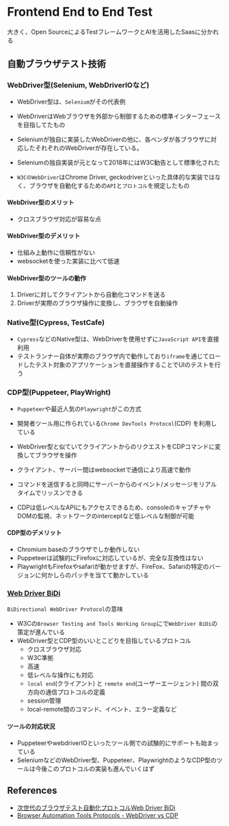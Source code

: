 # Frontend End to End Test

大きく、Open SourceによるTestフレームワークとAIを活用したSaasに分かれる

## 自動ブラウザテスト技術

### WebDriver型(Selenium, WebDriverIOなど)

- WebDriver型は、`Selenium`がその代表例
- WebDriverはWebブラウザを外部から制御するための標準インターフェースを目指してたもの
- Seleniumが独自に実装したWebDriverの他に、各ベンダが各ブラウザに対応したそれぞれのWebDriverが存在している。

- Seleniumの独自実装が元となって2018年にはW3C勧告として標準化された
- `W3CのWebDriver`はChrome Driver, geckodriverといった具体的な実装ではなく、ブラウザを自動化するための`API`と`プロトコル`を規定したもの

#### WebDriver型のメリット

- クロスブラウザ対応が容易な点

#### WebDriver型のデメリット

- 仕組み上動作に信頼性がない
- websocketを使った実装に比べて低速

#### WebDriver型のツールの動作

1. Driverに対してクライアントから自動化コマンドを送る
2. Driverが実際のブラウザ操作に変換し、ブラウザを自動操作

### Native型(Cypress, TestCafe)

- `Cypress`などのNative型は、WebDriverを使用せずに`JavaScript API`を直接利用
- テストランナー自体が実際のブラウザ内で動作しており`iframe`を通じてロードしたテスト対象のアプリケーションを直接操作することでUIのテストを行う

### CDP型(Puppeteer, PlayWright)

- `Puppeteer`や最近人気の`Playwright`がこの方式
- 開発者ツール用に作られている`Chrome DevTools Protocol`(CDP) を利用している

- WebDriver型と似ていてクライアントからのリクエストをCDPコマンドに変換してブラウザを操作
- クライアント、サーバー間はwebsocketで通信により高速で動作
- コマンドを送信すると同時にサーバーからのイベント/メッセージをリアルタイムでリッスンできる
- CDPは低レベルなAPIにもアクセスできるため、consoleのキャプチャやDOMの監視、ネットワークのinterceptなど低レベルな制御が可能

#### CDP型のデメリット

- Chromium baseのブラウザでしか動作しない
- Puppeteerは試験的にFirefoxに対応しているが、完全な互換性はない
- PlaywrightもFirefoxやsafariが動かせますが、FireFox、Safariの特定のバージョンに何かしらのパッチを当てて動かしている

### [Web Driver BiDi](https://w3c.github.io/webdriver-bidi/)

`BiDirectional WebDriver Protocol`の意味

- W3Cの`Browser Testing and Tools Working Group`にで`WebDriver BiDi`の策定が進んでいる
- WebDriver型とCDP型のいいとこどりを目指しているプロトコル
  - クロスブラウザ対応
  - W3C準拠
  - 高速
  - 低レベルな操作にも対応
  - `local end`(クライアント) と `remote end`(ユーザーエージェント) 間の双方向の通信プロトコルの定義
  - session管理
  - local-remote間のコマンド、イベント、エラー定義など

#### ツールの対応状況

- PuppeteerやwebdriverIOといったツール側での試験的にサポートも始まっている
- SeleniumなどのWebDriver型、Puppeteer、PlaywrightのようなCDP型のツールは今後このプロトコルの実装も進んでいくはず

## References

- [次世代のブラウザテスト自動化プロトコルWeb Driver BiDi](https://zenn.dev/togami2864/articles/65af759b4a34f6)
- [Browser Automation Tools Protocols - WebDriver vs CDP](https://www.neovasolutions.com/2022/05/19/browser-automation-tools-protocols-webdriver-vs-cdp/)
